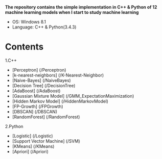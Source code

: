 <strong> The repository contains the simple implementation in C++ & Python of 12 machine learning models when I start to study machine learning </strong>

* OS: Windows 8.1
* Language: C++ & Python(3.4.3)

# Contents
 1.C++
  * [Perceptron] (/Perceptron)
  * [k-nearest-neighbors] (/K-Nearest-Neighbor)
  * [Naive-Bayes] (/NaiveBayes)
  * [Decision Tree] (/DecisionTree)
  * [AdaBoost] (/AdaBoost)
  * [Gaussian Mixture Model] (/GMM_ExpectationMaximization)
  * [Hidden Markov Model] (/HiddenMarkovModel)
  * [FP-Growth] (/FPGrowth)
  * [DBSCAN] (/DBSCAN)
  * [RandomForest] (/RandomForest)
  
2.Python
  * [Logistic] (/Logistic)
  * [Support Vector Machine] (/SVM)
  * [KMeans] (/KMeans)
  * [Apriori] (/Apriori)
